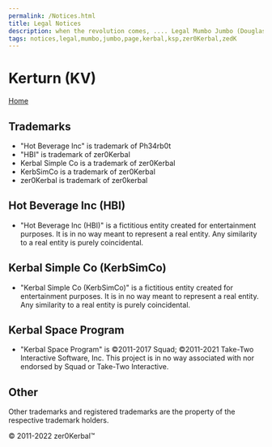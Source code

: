 ```yaml
---
permalink: /Notices.html
title: Legal Notices
description: when the revolution comes, .... Legal Mumbo Jumbo (Douglas Adams)
tags: notices,legal,mumbo,jumbo,page,kerbal,ksp,zer0Kerbal,zedK
---
```

<!--
Notices.md v1.0.1.0
Kerturn (KV)
created: 13 Apr 2022
updated: 15 May 2022

based upon work by LisiasT -->

<script src="https://kit.fontawesome.com/0ea5493613.js" crossorigin="anonymous"></script>
<i class="fa-solid fa-file-contract fa-beat-fade fa-3x" style="--fa-beat-fade-opacity: 0.1; --fa-beat-fade-scale: 1.25;color: #6495ED" ></i>

# Kerturn (KV)

[Home](./index.md)

## Trademarks <i class="fa-solid fa-trademark fa-beat-fade" style="--fa-beat-fade-opacity: 0.1; --fa-beat-fade-scale: 1.25;color: black" ></i>

* "Hot Beverage Inc" is trademark of Ph34rb0t
* "HBI" is trademark of zer0Kerbal
* Kerbal Simple Co is a trademark of zer0Kerbal
* KerbSimCo is a trademark of zer0Kerbal
* zer0Kerbal is trademark of zer0kerbal

## Hot Beverage Inc (HBI)

* "Hot Beverage Inc (HBI)" is a fictitious entity created for entertainment purposes. It is in no way meant to represent a real entity. Any similarity to a real entity is purely coincidental.

## Kerbal Simple Co (KerbSimCo)

* "Kerbal Simple Co (KerbSimCo)" is a fictitious entity created for entertainment purposes. It is in no way meant to represent a real entity. Any similarity to a real entity is purely coincidental.

## Kerbal Space Program

* "Kerbal Space Program" is ©2011-2017 Squad; ©2011-2021 Take-Two Interactive Software, Inc. This project is in no way associated with nor endorsed by Squad or Take-Two Interactive.

## Other

Other trademarks and registered trademarks are the property of the respective trademark holders.

© 2011-2022 zer0Kerbal™

<!-- this file CC BY-ND 4.0 by zer0Kerbal -->
